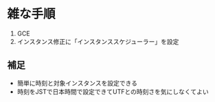 # 雑な手順
1. GCE
1. インスタンス修正に「インスタンススケジューラー」を設定

## 補足
- 簡単に時刻と対象インスタンスを設定できる
- 時刻をJSTで日本時間で設定できてUTFとの時刻さを気にしなくてよい
